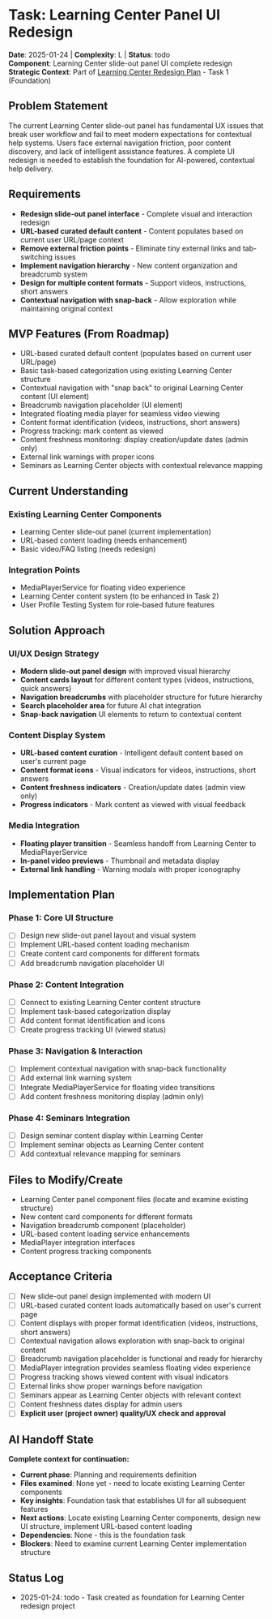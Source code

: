 # Task: Learning Center Panel UI Redesign
**Date**: 2025-01-24 | **Complexity**: L | **Status**: todo  
**Component**: Learning Center slide-out panel UI complete redesign
**Strategic Context**: Part of [Learning Center Redesign Plan](../../planning/learning-center-redesign-plan.md) - Task 1 (Foundation)

## Problem Statement
The current Learning Center slide-out panel has fundamental UX issues that break user workflow and fail to meet modern expectations for contextual help systems. Users face external navigation friction, poor content discovery, and lack of intelligent assistance features. A complete UI redesign is needed to establish the foundation for AI-powered, contextual help delivery.

## Requirements
- **Redesign slide-out panel interface** - Complete visual and interaction redesign
- **URL-based curated default content** - Content populates based on current user URL/page context
- **Remove external friction points** - Eliminate tiny external links and tab-switching issues
- **Implement navigation hierarchy** - New content organization and breadcrumb system
- **Design for multiple content formats** - Support videos, instructions, short answers
- **Contextual navigation with snap-back** - Allow exploration while maintaining original context

## MVP Features (From Roadmap)
- URL-based curated default content (populates based on current user URL/page)
- Basic task-based categorization using existing Learning Center structure
- Contextual navigation with "snap back" to original Learning Center content (UI element)
- Breadcrumb navigation placeholder (UI element)
- Integrated floating media player for seamless video viewing
- Content format identification (videos, instructions, short answers)
- Progress tracking: mark content as viewed
- Content freshness monitoring: display creation/update dates (admin only)
- External link warnings with proper icons
- Seminars as Learning Center objects with contextual relevance mapping

## Current Understanding
### Existing Learning Center Components
- Learning Center slide-out panel (current implementation)
- URL-based content loading (needs enhancement)
- Basic video/FAQ listing (needs redesign)

### Integration Points
- MediaPlayerService for floating video experience
- Learning Center content system (to be enhanced in Task 2)
- User Profile Testing System for role-based future features

## Solution Approach
### UI/UX Design Strategy
- **Modern slide-out panel design** with improved visual hierarchy
- **Content cards layout** for different content types (videos, instructions, quick answers)
- **Navigation breadcrumbs** with placeholder structure for future hierarchy
- **Search placeholder area** for future AI chat integration
- **Snap-back navigation** UI elements to return to contextual content

### Content Display System
- **URL-based content curation** - Intelligent default content based on user's current page
- **Content format icons** - Visual indicators for videos, instructions, short answers
- **Content freshness indicators** - Creation/update dates (admin view only)
- **Progress indicators** - Mark content as viewed with visual feedback

### Media Integration
- **Floating player transition** - Seamless handoff from Learning Center to MediaPlayerService
- **In-panel video previews** - Thumbnail and metadata display
- **External link handling** - Warning modals with proper iconography

## Implementation Plan

### Phase 1: Core UI Structure
- [ ] Design new slide-out panel layout and visual system
- [ ] Implement URL-based content loading mechanism
- [ ] Create content card components for different formats
- [ ] Add breadcrumb navigation placeholder UI

### Phase 2: Content Integration
- [ ] Connect to existing Learning Center content structure
- [ ] Implement task-based categorization display
- [ ] Add content format identification and icons
- [ ] Create progress tracking UI (viewed status)

### Phase 3: Navigation & Interaction
- [ ] Implement contextual navigation with snap-back functionality
- [ ] Add external link warning system
- [ ] Integrate MediaPlayerService for floating video transitions
- [ ] Add content freshness monitoring display (admin only)

### Phase 4: Seminars Integration
- [ ] Design seminar content display within Learning Center
- [ ] Implement seminar objects as Learning Center content
- [ ] Add contextual relevance mapping for seminars

## Files to Modify/Create
- Learning Center panel component files (locate and examine existing structure)
- New content card components for different formats
- Navigation breadcrumb component (placeholder)
- URL-based content loading service enhancements
- MediaPlayer integration interfaces
- Content progress tracking components

## Acceptance Criteria
- [ ] New slide-out panel design implemented with modern UI
- [ ] URL-based curated content loads automatically based on user's current page
- [ ] Content displays with proper format identification (videos, instructions, short answers)
- [ ] Contextual navigation allows exploration with snap-back to original content
- [ ] Breadcrumb navigation placeholder is functional and ready for hierarchy
- [ ] MediaPlayer integration provides seamless floating video experience
- [ ] Progress tracking shows viewed content with visual indicators
- [ ] External links show proper warnings before navigation
- [ ] Seminars appear as Learning Center objects with relevant context
- [ ] Content freshness dates display for admin users
- [ ] **Explicit user (project owner) quality/UX check and approval**

## AI Handoff State
**Complete context for continuation:**
- **Current phase**: Planning and requirements definition
- **Files examined**: None yet - need to locate existing Learning Center components
- **Key insights**: Foundation task that establishes UI for all subsequent features
- **Next actions**: Locate existing Learning Center components, design new UI structure, implement URL-based content loading
- **Dependencies**: None - this is the foundation task
- **Blockers**: Need to examine current Learning Center implementation structure

## Status Log
- 2025-01-24: todo - Task created as foundation for Learning Center redesign project